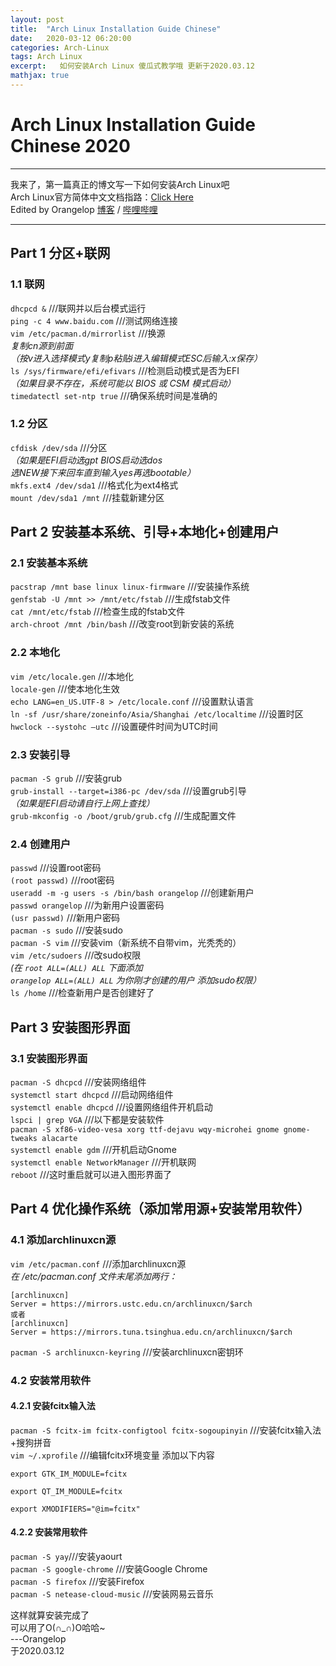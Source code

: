 ```yaml
---
layout: post  
title:  "Arch Linux Installation Guide Chinese"  
date:   2020-03-12 06:20:00  
categories: Arch-Linux  
tags: Arch Linux  
excerpt:   如何安装Arch Linux 傻瓜式教学哦 更新于2020.03.12
mathjax: true  
---
```


# Arch Linux Installation Guide Chinese 2020
---

我来了，第一篇真正的博文写一下如何安装Arch Linux吧  
Arch Linux官方简体中文文档指路：[Click Here](https://wiki.archlinux.org/index.php/Installation_guide_(简体中文))  
Edited by Orangelop [博客](https://orangelop.github.io/) / [哔哩哔哩](https://space.bilibili.com/54818676)

---
## Part 1 分区+联网
### 1.1 联网
`dhcpcd &` ///联网并以后台模式运行  
`ping -c 4 www.baidu.com` ///测试网络连接  
`vim /etc/pacman.d/mirrorlist` ///换源  
*复制cn源到前面*  
*（按v进入选择模式y复制p粘贴i进入编辑模式ESC后输入:x保存）*  
`ls /sys/firmware/efi/efivars` ///检测启动模式是否为EFI  
*（如果目录不存在，系统可能以 BIOS 或 CSM 模式启动）*  
`timedatectl set-ntp true` ///确保系统时间是准确的  
### 1.2 分区
`cfdisk /dev/sda` ///分区   
*（如果是EFI启动选gpt BIOS启动选dos  
选NEW接下来回车直到输入yes再选bootable）*  
`mkfs.ext4 /dev/sda1` ///格式化为ext4格式  
`mount /dev/sda1 /mnt` ///挂载新建分区  

## Part 2 安装基本系统、引导+本地化+创建用户
### 2.1 安装基本系统
`pacstrap /mnt base linux linux-firmware` ///安装操作系统  
`genfstab -U /mnt >> /mnt/etc/fstab` ///生成fstab文件  
`cat /mnt/etc/fstab` ///检查生成的fstab文件  
`arch-chroot /mnt /bin/bash` ///改变root到新安装的系统  
### 2.2 本地化
`vim /etc/locale.gen` ///本地化  
`locale-gen` ///使本地化生效  
`echo LANG=en_US.UTF-8 > /etc/locale.conf` ///设置默认语言  
`ln -sf /usr/share/zoneinfo/Asia/Shanghai /etc/localtime` ///设置时区  
`hwclock --systohc –utc` ///设置硬件时间为UTC时间  
### 2.3 安装引导
`pacman -S grub` ///安装grub  
`grub-install --target=i386-pc /dev/sda` ///设置grub引导  
*（如果是EFI启动请自行上网上查找）*  
`grub-mkconfig -o /boot/grub/grub.cfg` ///生成配置文件  
### 2.4 创建用户
`passwd` ///设置root密码  
`(root passwd)` ///root密码  
`useradd -m -g users -s /bin/bash orangelop` ///创建新用户  
`passwd orangelop` ///为新用户设置密码  
`(usr passwd)` ///新用户密码  
`pacman -s sudo` ///安装sudo  
`pacman -S vim` ///安装vim（新系统不自带vim，光秃秃的）  
`vim /etc/sudoers` ///改sudo权限  
*(在 `root ALL=(ALL) ALL` 下面添加  
`orangelop ALL=(ALL) ALL` 
为你刚才创建的用户 添加sudo权限）*  
`ls /home` ///检查新用户是否创建好了 

## Part 3 安装图形界面
### 3.1 安装图形界面
`pacman -S dhcpcd` ///安装网络组件  
`systemctl start dhcpcd` ///启动网络组件  
`systemctl enable dhcpcd` ///设置网络组件开机启动  
`lspci | grep VGA` ///以下都是安装软件  
`pacman -S xf86-video-vesa xorg ttf-dejavu wqy-microhei gnome gnome-tweaks alacarte`  
`systemctl enable gdm` ///开机启动Gnome  
`systemctl enable NetworkManager` ///开机联网  
`reboot` ///这时重启就可以进入图形界面了  

## Part 4 优化操作系统（添加常用源+安装常用软件）
### 4.1 添加archlinuxcn源
`vim /etc/pacman.conf` ///添加archlinuxcn源  
*在 /etc/pacman.conf 文件末尾添加两行：*  
```
[archlinuxcn]
Server = https://mirrors.ustc.edu.cn/archlinuxcn/$arch
或者
[archlinuxcn]
Server = https://mirrors.tuna.tsinghua.edu.cn/archlinuxcn/$arch 
```
`pacman -S archlinuxcn-keyring` ///安装archlinuxcn密钥环
### 4.2 安装常用软件
#### 4.2.1 安装fcitx输入法
`pacman -S fcitx-im fcitx-configtool fcitx-sogoupinyin` ///安装fcitx输入法+搜狗拼音  
`vim ~/.xprofile` ///编辑fcitx环境变量
添加以下内容
```
export GTK_IM_MODULE=fcitx

export QT_IM_MODULE=fcitx

export XMODIFIERS="@im=fcitx"

```
#### 4.2.2 安装常用软件
`pacman -S yay`///安装yaourt  
`pacman -S google-chrome` ///安装Google Chrome  
`pacman -S firefox` ///安装Firefox  
`pacman -S netease-cloud-music` ///安装网易云音乐

这样就算安装完成了  
可以用了O(∩_∩)O哈哈~  
---Orangelop  
于2020.03.12
